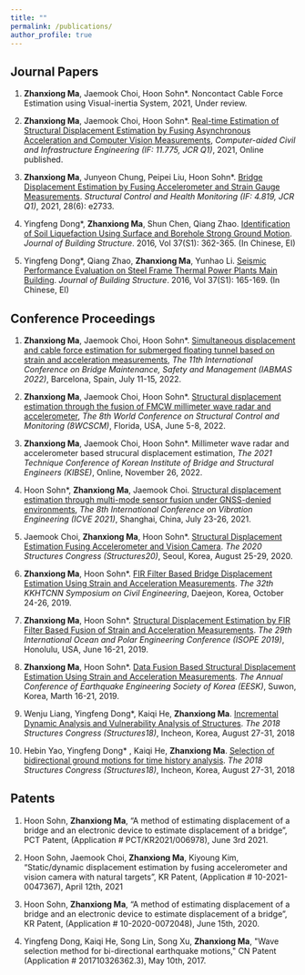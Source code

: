 ```yaml
---
title: ""
permalink: /publications/
author_profile: true
---
```

## Journal Papers

1.  **Zhanxiong Ma**, Jaemook Choi, Hoon Sohn\*. Noncontact Cable Force Estimation using Visual-inertia System, 2021, Under review.

2.  **Zhanxiong Ma**, Jaemook Choi, Hoon Sohn\*. [Real-time Estimation of Structural Displacement Estimation by Fusing Asynchronous Acceleration and Computer Vision Measurements](https://onlinelibrary.wiley.com/doi/abs/10.1111/mice.12767), *Computer-aided Civil and Infrastructure Engineering (IF: 11.775, JCR Q1)*, 2021, Online published.

3.	**Zhanxiong Ma**, Junyeon Chung, Peipei Liu, Hoon Sohn\*. [Bridge Displacement Estimation by Fusing Accelerometer and Strain Gauge Measurements](https://onlinelibrary.wiley.com/doi/abs/10.1002/stc.2733). *Structural Control and Health Monitoring (IF: 4.819, JCR Q1)*, 2021, 28(6): e2733.

4.	Yingfeng Dong\*, **Zhanxiong Ma**, Shun Chen, Qiang Zhao. [Identification of Soil Liquefaction Using Surface and Borehole Strong Ground Motion](https://www.cnki.com.cn/Article/CJFDTotal-JZJB2016S1051.htm). *Journal of Building Structure*. 2016, Vol 37(S1): 362-365. (In Chinese, EI)

5.	Yingfeng Dong\*, Qiang Zhao, **Zhanxiong Ma**, Yunhao Li. [Seismic Performance Evaluation on Steel Frame Thermal Power Plants Main Building](https://www.cnki.com.cn/Article/CJFDTotal-JZJB2016S1024.htm). *Journal of Building Structure*. 2016, Vol 37(S1): 165-169. (In Chinese, EI)

## Conference Proceedings

1. **Zhanxiong Ma**, Jaemook Choi, Hoon Sohn\*. [Simultaneous displacement and cable force estimation for submerged floating tunnel based on strain and acceleration measurements](), *The 11th International Conference on Bridge Maintenance, Safety and Management (IABMAS 2022)*, Barcelona, Spain, July 11-15, 2022.

2. **Zhanxiong Ma**, Jaemook Choi, Hoon Sohn\*. [Structural displacement estimation through the fusion of FMCW millimeter wave radar and accelerometer](), *The 8th World Conference on Structural Control and Monitoring (8WCSCM)*, Florida, USA, June 5-8, 2022.

3. **Zhanxiong Ma**, Jaemook Choi, Hoon Sohn*. Millimeter wave radar and accelerometer based strucural displacement estimation, *The 2021 Technique Conference of Korean Institute of Bridge and Structural Engineers (KIBSE)*, Online, November 26, 2022.

3. Hoon Sohn\*, **Zhanxiong Ma**, Jaemook Choi. [Structural displacement estimation through multi-mode sensor fusion under GNSS-denied environments](https://icve.sjtu.edu.cn/wt_jb.html), *The 8th International Conference on Vibration Engineering (ICVE 2021)*, Shanghai, China, July 23-26, 2021.

5. Jaemook Choi, **Zhanxiong Ma**, Hoon Sohn\*. [Structural Displacement Estimation Fusing Accelerometer and Vision Camera](http://www.i-asem.org/publication_conf/structures20/6.SM/2.SM582/SM2582_6597A.pdf). *The 2020 Structures Congress (Structures20)*, Seoul, Korea, August 25-29, 2020.

7. **Zhanxiong Ma**, Hoon Sohn\*. [FIR Filter Based Bridge Displacement Estimation Using Strain and Acceleration Measurements](https://koasas.kaist.ac.kr/handle/10203/270122). *The 32th KKHTCNN Symposium on Civil Engineering*, Daejeon, Korea, October 24-26, 2019.

9. **Zhanxiong Ma**, Hoon Sohn\*. [Structural Displacement Estimation by FIR Filter Based Fusion of Strain and Acceleration Measurements](https://onepetro.org/ISOPEIOPEC/proceedings-abstract/ISOPE19/All-ISOPE19/ISOPE-I-19-637/21666). *The 29th International Ocean and Polar Engineering Conference (ISOPE 2019)*, Honolulu, USA, June 16-21, 2019.

11. **Zhanxiong Ma**, Hoon Sohn\*. [Data Fusion Based Structural Displacement Estimation Using Strain and Acceleration Measurements](https://github.com/mzhx2017/Personal/blob/master/_publications/Conference%20Program.pdf). *The Annual Conference of Earthquake Engineering Society of Korea (EESK)*, Suwon, Korea, Marth 16-21, 2019.

13. Wenju Liang, Yingfeng Dong\*, Kaiqi He, **Zhanxiong Ma**. [Incremental Dynamic Analysis and Vulnerability Analysis of Structures](http://www.i-asem.org/publication_conf/structures18/8.ASMM18/YP.63.SM1559_5252F6.pdf). *The 2018 Structures Congress (Structures18)*, Incheon, Korea, August 27-31, 2018

15. Hebin Yao, Yingfeng Dong\* , Kaiqi He, **Zhanxiong Ma**. [Selection of bidirectional ground motions for time history analysis](http://www.i-asem.org/publication_conf/structures18/8.ASMM18/YP.62.SM1558_5248F6.pdf). *The 2018 Structures Congress (Structures18)*, Incheon, Korea, August 27-31, 2018

## Patents

1. Hoon Sohn, **Zhanxiong Ma**, “A method of estimating displacement of a bridge and an electronic device to estimate displacement of a bridge”, PCT Patent, (Application # PCT/KR2021/006978), June 3rd 2021.

3. Hoon Sohn, Jaemook Choi, **Zhanxiong Ma**, Kiyoung Kim, “Static/dynamic displacement estimation by fusing accelerometer and vision camera with natural targets”, KR Patent, (Application # 10-2021-0047367), April 12th, 2021

4. Hoon Sohn, **Zhanxiong Ma**, “A method of estimating displacement of a bridge and an electronic device to estimate displacement of a bridge”, KR Patent, (Application # 10-2020-0072048), June 15th, 2020.

5. Yingfeng Dong, Kaiqi He, Song Lin, Song Xu, **Zhanxiong Ma**, "Wave selection method for bi-directional earthquake motions," CN Patent (Application # 201710326362.3), May 10th, 2017.



